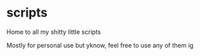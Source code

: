 # scripts
Home to all my shitty little scripts


Mostly for personal use but yknow, feel free to use any of them ig
